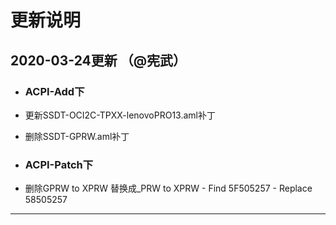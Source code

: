 # 更新说明




## 2020-03-24更新 （@宪武）
- ### ACPI-Add下
- 更新SSDT-OCI2C-TPXX-lenovoPRO13.aml补丁
- 删除SSDT-GPRW.aml补丁

- ### ACPI-Patch下
- 删除GPRW to XPRW 替换成_PRW to XPRW
                       - Find        5F505257 
                       - Replace     58505257
                                   
                                   
                                   
                                   
                                  
----------------------------------------------------------------------------------------------------------------------------                                  

